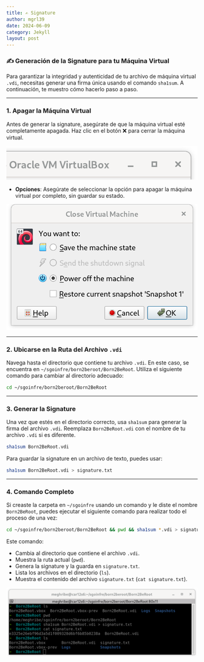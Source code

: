 ```yaml
---
title: ✍️ Signature
author: mgrl39
date: 2024-06-09
category: Jekyll
layout: post
---
```


### ✍️ Generación de la Signature para tu Máquina Virtual

Para garantizar la integridad y autenticidad de tu archivo de máquina virtual `.vdi`, necesitas generar una firma única usando el comando `sha1sum`. A continuación, te muestro cómo hacerlo paso a paso.

---

### 1. **Apagar la Máquina Virtual**

Antes de generar la signature, asegúrate de que la máquina virtual esté completamente apagada. Haz clic en el botón ❌ para cerrar la máquina virtual.

<div style="text-align: center;">
    <img src="https://raw.githubusercontent.com/mgrl39/Born2BeRoot/main/steps/b2br_img_252.png" alt="Imagen 252"/>
</div>

- **Opciones**: Asegúrate de seleccionar la opción para apagar la máquina virtual por completo, sin guardar su estado.

![Imagen 253](https://raw.githubusercontent.com/mgrl39/Born2BeRoot/main/steps/b2br_img_253.png)

---

### 2. **Ubicarse en la Ruta del Archivo `.vdi`**

Navega hasta el directorio que contiene tu archivo `.vdi`. En este caso, se encuentra en `~/sgoinfre/born2beroot/Born2BeRoot`. Utiliza el siguiente comando para cambiar al directorio adecuado:

```bash
cd ~/sgoinfre/born2beroot/Born2BeRoot
```

---

### 3. **Generar la Signature**

Una vez que estés en el directorio correcto, usa `sha1sum` para generar la firma del archivo `.vdi`. Reemplaza `Born2BeRoot.vdi` con el nombre de tu archivo `.vdi` si es diferente.

```bash
sha1sum Born2BeRoot.vdi
```

Para guardar la signature en un archivo de texto, puedes usar:

```bash
sha1sum Born2BeRoot.vdi > signature.txt
```

---

### 4. **Comando Completo**

Si creaste la carpeta en `~/sgoinfre` usando un comando y le diste el nombre `Born2BeRoot`, puedes ejecutar el siguiente comando para realizar todo el proceso de una vez:

```bash
cd ~/sgoinfre/born2beroot/Born2BeRoot && pwd && sha1sum *.vdi > signature.txt && ls && cat signature.txt
```

Este comando:
- Cambia al directorio que contiene el archivo `.vdi`.
- Muestra la ruta actual (`pwd`).
- Genera la signature y la guarda en `signature.txt`.
- Lista los archivos en el directorio (`ls`).
- Muestra el contenido del archivo `signature.txt` (`cat signature.txt`).

![Imagen 254](https://raw.githubusercontent.com/mgrl39/Born2BeRoot/main/steps/b2br_img_254.png)
